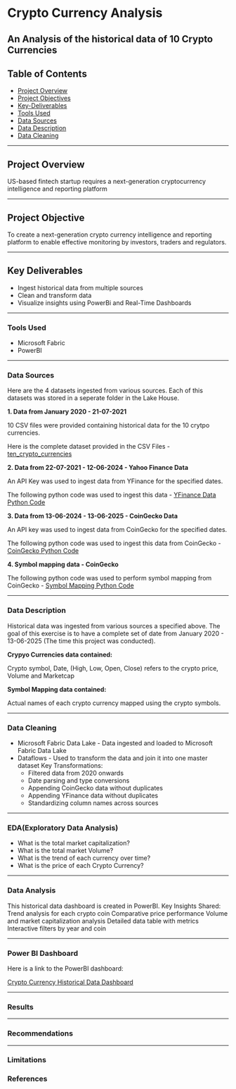 # **Crypto Currency Analysis**
## An Analysis of the historical data of 10 Crypto Currencies
## **Table of Contents**
- [Project Overview](project-overview)
- [Project Objectives](project-objectives)
- [Key-Deliverables](key-deliverables)
- [Tools Used](tools-used)
- [Data Sources](data-sources)
- [Data Description](data-description)
- [Data Cleaning](data-cleaning)

---
## Project Overview
US-based fintech startup requires a next-generation cryptocurrency intelligence and reporting platform

---

## Project Objective
To create a next-generation crypto currency intelligence and reporting platform to enable effective monitoring by  investors, traders and regulators.

---

## Key Deliverables
- Ingest historical data from multiple sources
- Clean and transform data
- Visualize insights using PowerBi and Real-Time Dashboards

---

### Tools Used
- Microsoft Fabric
- PowerBI
  
---  

### Data Sources
Here are the 4 datasets ingested from various sources. Each of this datasets was stored in a seperate folder in the Lake House.

  **1. Data from January 2020 - 21-07-2021** 
  
10 CSV files were provided containing historical data for the 10 crytpo currencies. 
  
Here is the complete dataset provided in the CSV Files - [ten_crypto_currencies]()  

  
  **2. Data from 22-07-2021 - 12-06-2024 - Yahoo Finance Data**

An API Key was used to ingest data from YFinance for the specified dates. 
   
The following python code was used to ingest this data - [YFinance Data Python Code](https://github.com/Irene-Chola/Crypto-Currency-Historical-Data-Project/blob/main/yahoofinancehistoricaldata.ipynb)
  
  **3. Data from 13-06-2024 - 13-06-2025 - CoinGecko Data** 

An API key was used to ingest data from CoinGecko for the specified dates. 
   
The following python code was used to ingest this data from CoinGecko - [CoinGecko Python Code](https://github.com/Irene-Chola/Crypto-Currency-Historical-Data-Project/blob/main/historicaldata_group.coingecko.ipynb)
  
  **4. Symbol mapping data - CoinGecko** 
  
The following python code was used to perform symbol mapping from CoinGecko - [Symbol Mapping Python Code](https://github.com/Irene-Chola/Crypto-Currency-Historical-Data-Project/blob/main/crypto_symbol_mapping.ipynb)

  ---

### Data Description
Historical data was ingested from various sources a specified above. The goal of this exercise is to have a complete set of date from January 2020 - 13-06-2025 (The time this project was conducted). 

**Crypyo Currencies data contained:** 

Crypto symbol, Date, (High, Low, Open, Close) refers to the crypto price, Volume and Marketcap

**Symbol Mapping data contained:** 

Actual names of each crypto currency mapped using the crypto symbols.

---

### Data Cleaning 
- Microsoft Fabric Data Lake - Data ingested and loaded to Microsoft Fabric Data Lake
- Dataflows - Used to transform the data and join it into one master dataset
    Key Transformations:
    - Filtered data from 2020 onwards
    - Date parsing and type conversions
    - Appending CoinGecko data without duplicates
    - Appending YFinance data without duplicates
    - Standardizing column names across sources
      
---

### EDA(Exploratory Data Analysis)
- What is the total market capitalization?
- What is the total market Volume?
- What is the trend of each currency over time?
- What is the price of each Crypto Currency?
  
---
### Data Analysis
This historical data dashboard is created in PowerBI.
Key Insights Shared:
Trend analysis for each crypto coin
Comparative price performance
Volume and market capitalization analysis
Detailed data table with metrics
Interactive filters by year and coin

---
### Power BI Dashboard
Here is a link to the PowerBI dashboard:

[Crypto Currency Historical Data Dashboard](https://github.com/Irene-Chola/Crypto-Currency-Historical-Data-Project/blob/main/cryptocurrencyhistoricaldatadashboard.jpg)

---
### Results

----

### Recommendations
----
### Limitations

### References 
